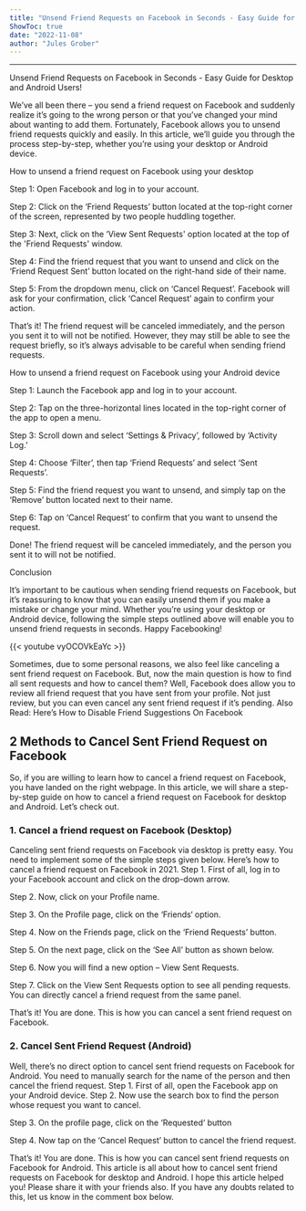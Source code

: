 ```yaml
---
title: "Unsend Friend Requests on Facebook in Seconds - Easy Guide for Desktop and Android Users!"
ShowToc: true 
date: "2022-11-08"
author: "Jules Grober"
---
```

*****
Unsend Friend Requests on Facebook in Seconds - Easy Guide for Desktop and Android Users!

We’ve all been there – you send a friend request on Facebook and suddenly realize it’s going to the wrong person or that you’ve changed your mind about wanting to add them. Fortunately, Facebook allows you to unsend friend requests quickly and easily. In this article, we’ll guide you through the process step-by-step, whether you’re using your desktop or Android device.

How to unsend a friend request on Facebook using your desktop

Step 1: Open Facebook and log in to your account.
 
Step 2: Click on the ‘Friend Requests’ button located at the top-right corner of the screen, represented by two people huddling together.

Step 3: Next, click on the ‘View Sent Requests' option located at the top of the 'Friend Requests' window. 

Step 4: Find the friend request that you want to unsend and click on the ‘Friend Request Sent’ button located on the right-hand side of their name.

Step 5: From the dropdown menu, click on ‘Cancel Request’. Facebook will ask for your confirmation, click ‘Cancel Request’ again to confirm your action.

That’s it! The friend request will be canceled immediately, and the person you sent it to will not be notified. However, they may still be able to see the request briefly, so it’s always advisable to be careful when sending friend requests.

How to unsend a friend request on Facebook using your Android device

Step 1: Launch the Facebook app and log in to your account.

Step 2: Tap on the three-horizontal lines located in the top-right corner of the app to open a menu.

Step 3: Scroll down and select ‘Settings & Privacy’, followed by ‘Activity Log.’ 

Step 4: Choose ‘Filter’, then tap ‘Friend Requests’ and select ‘Sent Requests’.

Step 5: Find the friend request you want to unsend, and simply tap on the ‘Remove’ button located next to their name.

Step 6: Tap on ‘Cancel Request’ to confirm that you want to unsend the request. 

Done! The friend request will be canceled immediately, and the person you sent it to will not be notified.

Conclusion

It’s important to be cautious when sending friend requests on Facebook, but it’s reassuring to know that you can easily unsend them if you make a mistake or change your mind. Whether you’re using your desktop or Android device, following the simple steps outlined above will enable you to unsend friend requests in seconds. Happy Facebooking!

{{< youtube vyOCOVkEaYc >}} 



Sometimes, due to some personal reasons, we also feel like canceling a sent friend request on Facebook. But, now the main question is how to find all sent requests and how to cancel them? Well, Facebook does allow you to review all friend request that you have sent from your profile. Not just review, but you can even cancel any sent friend request if it’s pending.
Also Read: Here’s How to Disable Friend Suggestions On Facebook

 
## 2 Methods to Cancel Sent Friend Request on Facebook


So, if you are willing to learn how to cancel a friend request on Facebook, you have landed on the right webpage. In this article, we will share a step-by-step guide on how to cancel a friend request on Facebook for desktop and Android. Let’s check out.

 
### 1. Cancel a friend request on Facebook (Desktop)


Canceling sent friend requests on Facebook via desktop is pretty easy. You need to implement some of the simple steps given below. Here’s how to cancel a friend request on Facebook in 2021.
Step 1. First of all, log in to your Facebook account and click on the drop-down arrow.

Step 2. Now, click on your Profile name.

Step 3. On the Profile page, click on the ‘Friends‘ option.

Step 4. Now on the Friends page, click on the ‘Friend Requests’ button.

Step 5. On the next page, click on the ‘See All’ button as shown below.

Step 6. Now you will find a new option – View Sent Requests.

Step 7. Click on the View Sent Requests option to see all pending requests. You can directly cancel a friend request from the same panel.

That’s it! You are done. This is how you can cancel a sent friend request on Facebook.

 
### 2. Cancel Sent Friend Request (Android)


Well, there’s no direct option to cancel sent friend requests on Facebook for Android. You need to manually search for the name of the person and then cancel the friend request.
Step 1. First of all, open the Facebook app on your Android device.
Step 2. Now use the search box to find the person whose request you want to cancel.

Step 3. On the profile page, click on the ‘Requested‘ button

Step 4. Now tap on the ‘Cancel Request’ button to cancel the friend request.

That’s it! You are done. This is how you can cancel sent friend requests on Facebook for Android.
This article is all about how to cancel sent friend requests on Facebook for desktop and Android. I hope this article helped you! Please share it with your friends also. If you have any doubts related to this, let us know in the comment box below.




